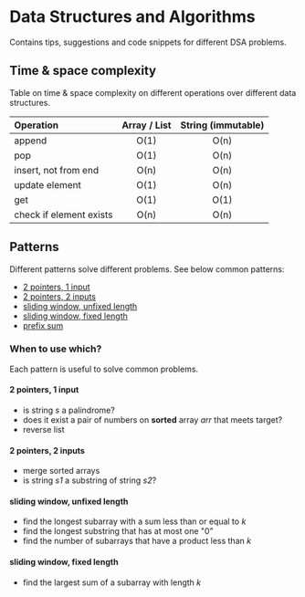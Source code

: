 # Data Structures and Algorithms

Contains tips, suggestions and code snippets for different DSA problems.

## Time & space complexity

Table on time & space complexity on different operations over different data structures.

| Operation               | Array / List | String (immutable) |
|:------------------------|:------------:|:------------------:|
| append                  |     O(1)     |        O(n)        |
| pop                     |     O(1)     |        O(n)        |
| insert, not from end    |     O(n)     |        O(n)        |
| update element          |     O(1)     |        O(n)        |
| get                     |     O(1)     |        O(1)        |
| check if element exists |     O(n)     |        O(n)        |

## Patterns

Different patterns solve different problems. See below common patterns:

* [2 pointers, 1 input](src/two_pointers_one_input.py)
* [2 pointers, 2 inputs](src/two_pointers_two_inputs.py)
* [sliding window, unfixed length](src/sliding_window_unfixed_length.py)
* [sliding window, fixed length](src/sliding_window_fixed_length.py)
* [prefix sum](src/prefix_sum.py)

### When to use which?

Each pattern is useful to solve common problems.

#### 2 pointers, 1 input

* is string *s* a palindrome?
* does it exist a pair of numbers on **sorted** array *arr* that meets target?
* reverse list

#### 2 pointers, 2 inputs

* merge sorted arrays
* is string *s1* a substring of string *s2*?

#### sliding window, unfixed length

* find the longest subarray with a sum less than or equal to *k*
* find the longest substring that has at most one "0"
* find the number of subarrays that have a product less than *k*

#### sliding window, fixed length

* find the largest sum of a subarray with length *k*
